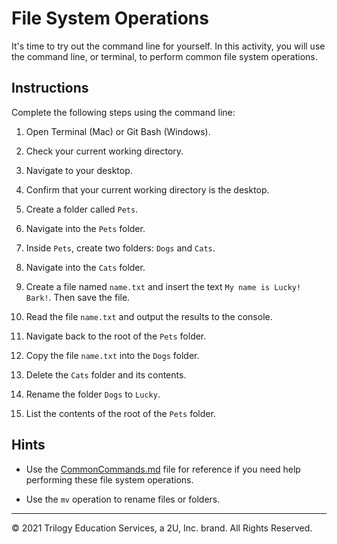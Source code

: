 # File System Operations

It's time to try out the command line for yourself. In this activity, you will use the command line, or terminal, to perform common file system operations.

## Instructions

Complete the following steps using the command line:

  1. Open Terminal (Mac) or Git Bash (Windows).

  1. Check your current working directory.

  1. Navigate to your desktop.

  1. Confirm that your current working directory is the desktop.

  1. Create a folder called `Pets`.

  1. Navigate into the `Pets` folder.

  1. Inside `Pets`, create two folders: `Dogs` and `Cats`.

  1. Navigate into the `Cats` folder.

  1. Create a file named `name.txt` and insert the text `My name is Lucky! Bark!`. Then save the file.

  1. Read the file `name.txt` and output the results to the console.

  1. Navigate back to the root of the `Pets` folder.

  1. Copy the file `name.txt` into the `Dogs` folder.

  1. Delete the `Cats` folder and its contents.

  1. Rename the folder `Dogs` to `Lucky`.

  1. List the contents of the root of the `Pets` folder.

## Hints

* Use the [CommonCommands.md](Unsolved/CommonCommands.md) file for reference if you need help performing these file system operations.

* Use the `mv` operation to rename files or folders.

---
© 2021 Trilogy Education Services, a 2U, Inc. brand. All Rights Reserved.
